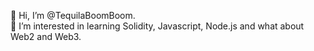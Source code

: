 👋 Hi, I’m @TequilaBoomBoom.                                                                                                                                                       
👀 I’m interested in learning Solidity, Javascript, Node.js and what about Web2 and Web3.
<!---
TequilaBoomBoom/TequilaBoomBoom is a ✨ special ✨ repository because its `README.md` (this file) appears on your GitHub profile.
You can click the Preview link to take a look at your changes.
--->
